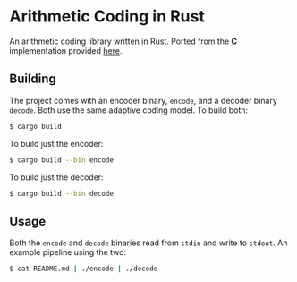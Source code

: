 # Arithmetic Coding in Rust

An arithmetic coding library written in Rust. Ported from the **C**
implementation provided
[here](https://web.stanford.edu/class/ee398a/handouts/papers/WittenACM87ArithmCoding.pdf).

## Building

The project comes with an encoder binary, `encode`, and a decoder binary
`decode`. Both use the same adaptive coding model. To build both:

```bash
$ cargo build
```

To build just the encoder:

```bash
$ cargo build --bin encode
```

To build just the decoder:

```bash
$ cargo build --bin decode
```

## Usage

Both the `encode` and `decode` binaries read from `stdin` and write to `stdout`.
An example pipeline using the two:

```bash
$ cat README.md | ./encode | ./decode
```
